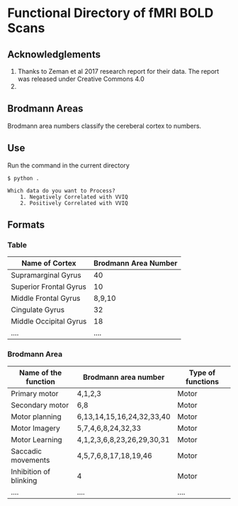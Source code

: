 # Functional Directory of fMRI BOLD Scans

## Acknowledglements

1. Thanks to Zeman et al 2017 research report for their data. The report was released under Creative Commons 4.0
2.

## Brodmann Areas

Brodmann area numbers classify the cereberal cortex to numbers.

## Use

Run the command in the current directory

```console
$ python .

Which data do you want to Process?
	1. Negatively Correlated with VVIQ
	2. Positively Correlated with VVIQ
```

## Formats

### Table

| Name of Cortex         | Brodmann Area Number |
| ---------------------- | -------------------- |
| Supramarginal Gyrus    | 40                   |
| Superior Frontal Gyrus | 10                   |
| Middle Frontal Gyrus   | 8,9,10               |
| Cingulate Gyrus        | 32                   |
| Middle Occipital Gyrus | 18                   |
| ....                   | ....                 |

### Brodmann Area

| Name of the function   | Brodmann area number       | Type of functions |
| ---------------------- | -------------------------- | ----------------- |
| Primary motor          | 4,1,2,3                    | Motor             |
| Secondary motor        | 6,8                        | Motor             |
| Motor planning         | 6,13,14,15,16,24,32,33,40  | Motor             |
| Motor Imagery          | 5,7,4,6,8,24,32,33         | Motor             |
| Motor Learning         | 4,1,2,3,6,8,23,26,29,30,31 | Motor             |
| Saccadic movements     | 4,5,7,6,8,17,18,19,46      | Motor             |
| Inhibition of blinking | 4                          | Motor             |
| ....                   | ....                       | ....              |
